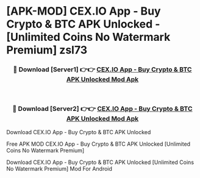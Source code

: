 # [APK-MOD] CEX.IO App - Buy Crypto & BTC APK Unlocked - [Unlimited Coins No Watermark Premium] zsl73



<div align="center">
<h3>🔴 Download [Server1] 👉👉 <a href="https://momento.my/?title=CEX.IO_App_-_Buy_Crypto_&_BTC_APK_Unlocked">CEX.IO App - Buy Crypto & BTC APK Unlocked Mod Apk</a></h3><br>

<h3>🔴 Download [Server2] 👉👉 <a href="https://momento.my/?title=CEX.IO_App_-_Buy_Crypto_&_BTC_APK_Unlocked">CEX.IO App - Buy Crypto & BTC APK Unlocked Mod Apk</a></h3>
</div>



Download CEX.IO App - Buy Crypto & BTC APK Unlocked 

Free APK MOD CEX.IO App - Buy Crypto & BTC APK Unlocked [Unlimited Coins No Watermark Premium]

Download CEX.IO App - Buy Crypto & BTC APK Unlocked [Unlimited Coins No Watermark Premium] Mod For Android
